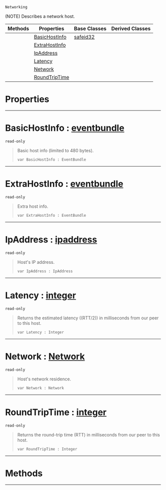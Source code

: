  `Networking`

(NOTE) Describes a network host.

|Methods|Properties|Base Classes|Derived Classes|
|---|---|---|---|
| |[ BasicHostInfo](https://github.com/ZilchEngine/ZilchDocs/blob/master/code_reference/class_reference/nethost.markdown#basichostinfo-zilch-engin)|[safeid32](https://github.com/ZilchEngine/ZilchDocs/blob/master/code_reference/class_reference/safeid32.markdown)| |
| |[ ExtraHostInfo](https://github.com/ZilchEngine/ZilchDocs/blob/master/code_reference/class_reference/nethost.markdown#extrahostinfo-zilch-engin)| | |
| |[ IpAddress](https://github.com/ZilchEngine/ZilchDocs/blob/master/code_reference/class_reference/nethost.markdown#ipaddress-zilch-engine-do)| | |
| |[ Latency](https://github.com/ZilchEngine/ZilchDocs/blob/master/code_reference/class_reference/nethost.markdown#latency-zilch-engine-docu)| | |
| |[ Network](https://github.com/ZilchEngine/ZilchDocs/blob/master/code_reference/class_reference/nethost.markdown#network-zilch-engine-docu)| | |
| |[ RoundTripTime](https://github.com/ZilchEngine/ZilchDocs/blob/master/code_reference/class_reference/nethost.markdown#roundtriptime-zilch-engin)| | |


 #  Properties


---  
 #  BasicHostInfo : [eventbundle](https://github.com/ZilchEngine/ZilchDocs/blob/master/code_reference/class_reference/eventbundle.markdown)

 `read-only`

> Basic host info (limited to 480 bytes).
> ``` lang=cpp, name=Nada
> var BasicHostInfo : EventBundle


---  
 #  ExtraHostInfo : [eventbundle](https://github.com/ZilchEngine/ZilchDocs/blob/master/code_reference/class_reference/eventbundle.markdown)

 `read-only`

> Extra host info.
> ``` lang=cpp, name=Nada
> var ExtraHostInfo : EventBundle


---  
 #  IpAddress : [ipaddress](https://github.com/ZilchEngine/ZilchDocs/blob/master/code_reference/class_reference/ipaddress.markdown)

 `read-only`

> Host's IP address.
> ``` lang=cpp, name=Nada
> var IpAddress : IpAddress


---  
 #  Latency : [integer](https://github.com/ZilchEngine/ZilchDocs/blob/master/code_reference/nada_base_types/integer.markdown)

 `read-only`

> Returns the estimated latency ((RTT/2)) in milliseconds from our peer to this host.
> ``` lang=cpp, name=Nada
> var Latency : Integer


---  
 #  Network : [Network](https://github.com/ZilchEngine/ZilchDocs/blob/master/code_reference/enum_reference.markdown#network)

 `read-only`

> Host's network residence.
> ``` lang=cpp, name=Nada
> var Network : Network


---  
 #  RoundTripTime : [integer](https://github.com/ZilchEngine/ZilchDocs/blob/master/code_reference/nada_base_types/integer.markdown)

 `read-only`

> Returns the round-trip time (RTT) in milliseconds from our peer to this host.
> ``` lang=cpp, name=Nada
> var RoundTripTime : Integer


---  
 #  Methods


---  
 

 